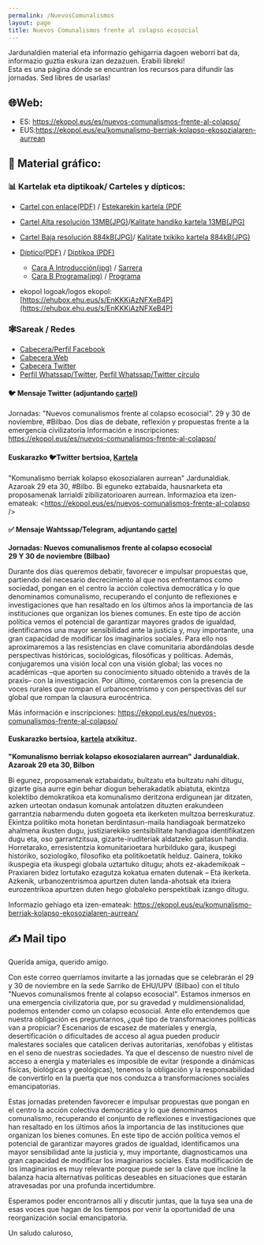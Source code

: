 ```yaml
---
permalink: /NuevosComunalismos
layout: page
title: Nuevos Comunalismos frente al colapso ecosocial
---
```


Jardunaldien material eta informazio gehigarria dagoen weborri bat da, informazio guztia eskura izan dezazuen. Erabili libreki!   
Esta es una página dónde se encuntran los recursos para difundir las jornadas. Sed libres de usarlas! 

## 🌐Web:
- ES: <https://ekopol.eus/es/nuevos-comunalismos-frente-al-colapso/>
- EUS:<https://ekopol.eus/eu/komunalismo-berriak-kolapso-ekosozialaren-aurrean> 

## 👀 Material gráfico:

### 📊 Kartelak eta diptikoak/ Carteles y dípticos:

- [Cartel con enlace(PDF)](https://ekopol.eus/wp-content/uploads/2021/09/Cartel-Castellano-enlace.pdf) / [Estekarekin kartela (PDF](https://ekopol.eus/wp-content/uploads/2021/09/CarteL-EUSKERA-enlace.pdf)
- [Cartel Alta resolución 13MB(JPG)](https://ekopol.eus/wp-content/uploads/2021/09/CARTEL-A3-COMUNALISMOS-CASTELLANO-300ppp-scaled.jpg)/[Kalitate handiko kartela 13MB(JPG)](https://ekopol.eus/wp-content/uploads/2021/09/CARTEL-A3-COMUNALISMOS-EUSKERA-300ppp-scaled.jpg)
- [Cartel Baja resolución 884kB(JPG)](https://ehubox.ehu.eus/s/cTDPZYZTa2rojFc)/ [Kalitate txikiko kartela 884kB(JPG)](https://ehubox.ehu.eus/s/9BtffAKy7oiGSa7)
- [Díptico(PDF)](https://ekopol.eus/wp-content/uploads/2021/09/Diptico-Castellano-PDF.pdf) / [Diptikoa (PDF)](https://ehubox.ehu.eus/s/SmoQeGM8WC8WtQF)
	- [Cara A Introducción(jpg)](https://ehubox.ehu.eus/s/AHsbn58w2CsmS96) / [Sarrera](https://ehubox.ehu.eus/s/sCFBpW3P2k6nHRe)
	- [Cara B Programa(jpg)](https://ehubox.ehu.eus/s/b9cezoxzB82D6qm) / [Programa](https://ehubox.ehu.eus/s/g7ewDRsCYwmzFQ3)

- ekopol logoak/logos ekopol: [https://ehubox.ehu.eus/s/EnKKKiAzNFXeB4P](https://ehubox.ehu.eus/s/EnKKKiAzNFXeB4P)

### 🕸Sareak / Redes
- [Cabecera/Perfil Facebook](https://ehubox.ehu.eus/s/6y3DZ5aD5BiXwEe)
- [Cabecera Web](https://ehubox.ehu.eus/s/ckcipcF6mxsjLZR)
- [Cabecera Twitter](https://ehubox.ehu.eus/s/d2JrwqF7y6HowxA)
- [Perfil Whatssap/Twitter](https://ehubox.ehu.eus/s/JsBGErZJpjr6YDc), [Perfil Whatssap/Twitter círculo](https://ehubox.ehu.eus/s/Dim59Q4kmT4dG9i)

#### 🐦 Mensaje Twitter (adjuntando [cartel](https://ehubox.ehu.eus/s/cTDPZYZTa2rojFc))
Jornadas: "Nuevos comunalismos frente al colapso ecosocial".
29 y 30 de noviembre, #Bilbao.
Dos días de debate, reflexión y propuestas frente a la emergencia civilizatoria
Información e inscripciones:
<https://ekopol.eus/es/nuevos-comunalismos-frente-al-colapso/>

#### Euskarazko 🐦Twitter bertsioa, [Kartela](https://ehubox.ehu.eus/s/9BtffAKy7oiGSa7)
"Komunalismo berriak kolapso ekosozialaren aurrean" Jardunaldiak.
Azaroak 29 eta 30, #Bilbo.
Bi eguneko eztabaida, hausnarketa eta proposamenak larrialdi zibilizatorioaren aurrean.
Informazioa eta izen-emateak:
<https://ekopol.eus/es/nuevos-comunalismos-frente-al-colapso />


#### ✅ Mensaje Wahtssap/Telegram, adjuntando [cartel](https://ekopol.eus/wp-content/uploads/2021/09/Cartel-Castellano-enlace.pdf)

**Jornadas: Nuevos comunalismos frente al colapso ecosocial**  
**29 Y 30 de noviembre (Bilbao)**

Durante dos días queremos debatir, favorecer e impulsar propuestas que, partiendo del necesario decrecimiento al que nos enfrentamos como sociedad, pongan en el centro la acción colectiva democrática y lo que denominamos comunalismo, recuperando el conjunto de reflexiones e investigaciones que han resaltado en los últimos años la importancia de las instituciones que organizan los bienes comunes. En este tipo de acción política vemos el potencial de garantizar mayores grados de igualdad, identificamos una mayor sensibilidad ante la justicia y, muy importante, una gran capacidad de modificar los imaginarios sociales. Para ello nos aproximaremos a las resistencias en clave comunitaria abordándolas desde perspectivas históricas, sociológicas, filosóficas y políticas. Además, conjugaremos una visión local con una visión global; las voces no académicas –que aporten su conocimiento situado obtenido a través de la praxis– con la investigación. Por último, contaremos con la presencia de voces rurales que rompan el urbanocentrismo y con perspectivas del sur global que rompan la clausura eurocéntrica.

Más información e inscripciones:
<https://ekopol.eus/es/nuevos-comunalismos-frente-al-colapso/>

#### Euskarazko bertsioa, [kartela](https://ekopol.eus/wp-content/uploads/2021/09/CarteL-EUSKERA-enlace.pdf) atxikituz. 
**"Komunalismo berriak kolapso ekosozialaren aurrean" Jardunaldiak.**  
**Azaroak 29 eta 30, Bilbon**

Bi egunez, proposamenak eztabaidatu, bultzatu eta bultzatu nahi ditugu, gizarte gisa aurre egin behar diogun beherakadatik abiatuta, ekintza kolektibo demokratikoa eta komunalismo deritzona erdigunean jar ditzaten, azken urteotan ondasun komunak antolatzen dituzten erakundeen garrantzia nabarmendu duten gogoeta eta ikerketen multzoa berreskuratuz. Ekintza politiko mota honetan berdintasun-maila handiagoak bermatzeko ahalmena ikusten dugu, justiziarekiko sentsibilitate handiagoa identifikatzen dugu eta, oso garrantzitsua, gizarte-iruditeriak aldatzeko gaitasun handia. Horretarako, erresistentzia komunitarioetara hurbilduko gara, ikuspegi historiko, soziologiko, filosofiko eta politikoetatik helduz. Gainera, tokiko ikuspegia eta ikuspegi globala uztartuko ditugu; ahots ez-akademikoak – Praxiaren bidez lortutako ezagutza kokatua ematen dutenak – Eta ikerketa. Azkenik, urbanozentrismoa apurtzen duten landa-ahotsak eta itxiera eurozentrikoa apurtzen duten hego globaleko perspektibak izango ditugu.

Informazio gehiago eta izen-emateak:
<https://ekopol.eus/eu/komunalismo-berriak-kolapso-ekosozialaren-aurrean/>

## ✍️ Mail tipo

Querida amiga, querido amigo.

Con este correo querríamos invitarte a las jornadas que se celebrarán el 29 y 30 de noviembre en la sede Sarriko de EHU/UPV (Bilbao) con el título "Nuevos comunalismos frente al colapso ecosocial". Estamos inmersos en una emergencia civilizatoria que, por su gravedad y muldimensionalidad, podemos entender como un colapso ecosocial. Ante ello entendemos que nuestra obligación es preguntarnos, ¿qué tipo de transformaciones políticas van a propiciar? Escenarios de escasez de materiales y energía, desertificación o dificultades de acceso al agua pueden producir malestares sociales que catalicen derivas autoritarias, xenófobas y elitistas en el seno de nuestras sociedades. Ya que el descenso de nuestro nivel de acceso a energía y materiales es imposible de evitar (responde a dinámicas físicas, biológicas y geológicas), tenemos la obligación y la responsabilidad de convertirlo en la puerta que nos conduzca a transformaciones sociales emancipatorias.

Estas jornadas pretenden favorecer e impulsar propuestas que pongan en el centro la acción colectiva democrática y lo que denominamos comunalismo, recuperando el conjunto de reflexiones e investigaciones que han resaltado en los últimos años la importancia de las instituciones que organizan los bienes comunes. En este tipo de acción política vemos el potencial de garantizar mayores grados de igualdad, identificamos una mayor sensibilidad ante la justicia y, muy importante, diagnosticamos una gran capacidad de modificar los imaginarios sociales. Esta modificación de los imaginarios es muy relevante porque puede ser la clave que incline la balanza hacia alternativas políticas deseables en situaciones que estarán atravesadas por una profunda incertidumbre.

Esperamos poder encontrarnos allí y discutir juntas, que la tuya sea una de esas voces que hagan de los tiempos por venir la oportunidad de una reorganización social emancipatoria.

Un saludo caluroso,




